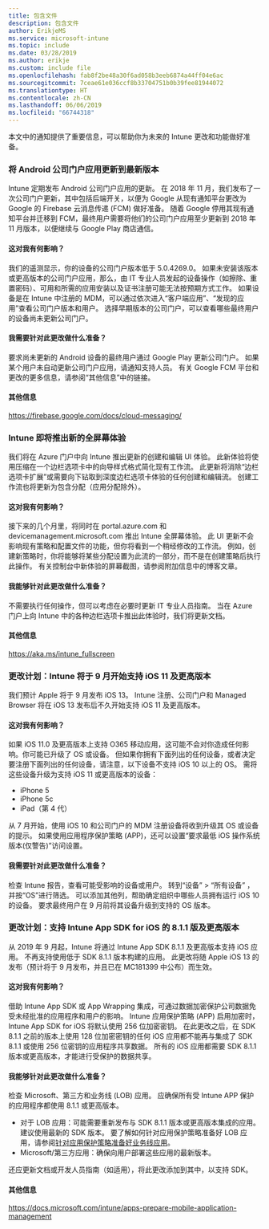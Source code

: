 ```yaml
---
title: 包含文件
description: 包含文件
author: ErikjeMS
ms.service: microsoft-intune
ms.topic: include
ms.date: 03/28/2019
ms.author: erikje
ms.custom: include file
ms.openlocfilehash: fab8f2be48a30f6ad058b3eeb6874a44ff04e6ac
ms.sourcegitcommit: 7ceae61e036ccf8b33704751b0b39fee81944072
ms.translationtype: HT
ms.contentlocale: zh-CN
ms.lasthandoff: 06/06/2019
ms.locfileid: "66744318"
---
```

本文中的通知提供了重要信息，可以帮助你为未来的 Intune 更改和功能做好准备。 

### <a name="update-your-android-company-portal-app-to-the-latest-version---4536963--"></a>将 Android 公司门户应用更新到最新版本 <!--4536963-->
Intune 定期发布 Android 公司门户应用的更新。 在 2018 年 11 月，我们发布了一次公司门户更新，其中包括后端开关，以便为 Google 从现有通知平台更改为 Google 的 Firebase 云消息传递 (FCM) 做好准备。 随着 Google 停用其现有通知平台并迁移到 FCM，最终用户需要将他们的公司门户应用至少更新到 2018 年 11 月版本，以便继续与 Google Play 商店通信。

#### <a name="how-does-this-affect-me"></a>这对我有何影响？
我们的遥测显示，你的设备的公司门户版本低于 5.0.4269.0。 如果未安装该版本或更高版本的公司门户应用，那么，由 IT 专业人员发起的设备操作（如擦除、重置密码）、可用和所需的应用安装以及证书注册可能无法按预期方式工作。 如果设备是在 Intune 中注册的 MDM，可以通过依次进入“客户端应用”、“发现的应用”查看公司门户版本和用户。 选择早期版本的公司门户，可以查看哪些最终用户的设备尚未更新公司门户。

#### <a name="what-do-i-need-to-do-to-prepare-for-this-change"></a>我需要针对此更改做什么准备？
要求尚未更新的 Android 设备的最终用户通过 Google Play 更新公司门户。 如果某个用户未自动更新公司门户应用，请通知支持人员。 有关 Google FCM 平台和更改的更多信息，请参阅“其他信息”中的链接。

#### <a name="additional-information"></a>其他信息
https://firebase.google.com/docs/cloud-messaging/


### <a name="new-fullscreen-experience-coming-to-intune---4593669--"></a>Intune 即将推出新的全屏幕体验 <!--4593669-->
我们将在 Azure 门户中向 Intune 推出更新的创建和编辑 UI 体验。 此新体验将使用压缩在一个边栏选项卡中的向导样式格式简化现有工作流。 此更新将消除“边栏选项卡扩展”或需要向下钻取到深度边栏选项卡体验的任何创建和编辑流。 创建工作流也将更新为包含分配（应用分配除外）。

#### <a name="how-does-this-affect-me"></a>这对我有何影响？
接下来的几个月里，将同时在 portal.azure.com 和 devicemanagement.microsoft.com 推出 Intune 全屏幕体验。 此 UI 更新不会影响现有策略和配置文件的功能，但你将看到一个稍经修改的工作流。 例如，创建新策略时，你将能够将某些分配设置为此流的一部分，而不是在创建策略后执行此操作。 有关控制台中新体验的屏幕截图，请参阅附加信息中的博客文章。

#### <a name="what-can-i-do-to-prepare-for-this-change"></a>我能够针对此更改做什么准备？
不需要执行任何操作，但可以考虑在必要时更新 IT 专业人员指南。 当在 Azure 门户上向 Intune 中的各种边栏选项卡推出此体验时，我们将更新文档。

#### <a name="additional-information"></a>其他信息 
https://aka.ms/intune_fullscreen

### <a name="plan-for-change-intune-moving-to-support-ios-11-and-higher-in-september----4665342--"></a>更改计划：Intune 将于 9 月开始支持 iOS 11 及更高版本 <!-- 4665342-->
我们预计 Apple 将于 9 月发布 iOS 13。 Intune 注册、公司门户和 Managed Browser 将在 iOS 13 发布后不久开始支持 iOS 11 及更高版本。

#### <a name="how-does-this-affect-me"></a>这对我有何影响？
如果 iOS 11.0 及更高版本上支持 O365 移动应用，这可能不会对你造成任何影响。你可能已升级了 OS 或设备。 但如果你拥有下面列出的任何设备，或者决定要注册下面列出的任何设备，请注意，以下设备不支持 iOS 10 以上的 OS。 需将这些设备升级为支持 iOS 11 或更高版本的设备：

- iPhone 5
- iPhone 5c
- iPad（第 4 代）

从 7 月开始，使用 iOS 10 和公司门户的 MDM 注册设备将收到升级其 OS 或设备的提示。 如果使用应用程序保护策略 (APP)，还可以设置“要求最低 iOS 操作系统版本(仅警告)”访问设置。

#### <a name="what-do-i-need-to-do-to-prepare-for-this-change"></a>我需要针对此更改做什么准备？
检查 Intune 报告，查看可能受影响的设备或用户。 转到“设备”   > “所有设备”  ，并按“OS”进行筛选。 可以添加其他列，帮助确定组织中哪些人员拥有运行 iOS 10 的设备。 要求最终用户在 9 月前将其设备升级到支持的 OS 版本。

### <a name="plan-for-change-support-for-version-811-and-higher-of-intune-app-sdk-for-ios----3586942--"></a>更改计划：支持 Intune App SDK for iOS 的 8.1.1 版及更高版本 <!-- 3586942-->
从 2019 年 9 月起，Intune 将通过 Intune App SDK 8.1.1 及更高版本支持 iOS 应用。 不再支持使用低于 SDK 8.1.1 版本构建的应用。 此更改将随 Apple iOS 13 的发布（预计将于 9 月发布，并且已在 MC181399 中公布）而生效。

#### <a name="how-does-this-affect-me"></a>这对我有何影响？
借助 Intune App SDK 或 App Wrapping 集成，可通过数据加密保护公司数据免受未经批准的应用程序和用户的影响。 Intune 应用保护策略 (APP) 启用加密时，Intune App SDK for iOS 将默认使用 256 位加密密钥。 在此更改之后，在 SDK 8.1.1 之前的版本上使用 128 位加密密钥的任何 iOS 应用都不能再与集成了 SDK 8.1.1 或使用 256 位密钥的应用程序共享数据。 所有的 iOS 应用都需要 SDK 8.1.1 版本或更高版本，才能进行受保护的数据共享。

#### <a name="what-can-i-do-to-prepare-for-this-change"></a>我能够针对此更改做什么准备？
检查 Microsoft、第三方和业务线 (LOB) 应用。 应确保所有受 Intune APP 保护的应用程序都使用 8.1.1 或更高版本。

- 对于 LOB 应用：可能需要重新发布与 SDK 8.1.1 版本或更高版本集成的应用。 建议使用最新的 SDK 版本。 要了解如何针对应用保护策略准备好 LOB 应用，请参阅[针对应用保护策略准备好业务线应用](../apps-prepare-mobile-application-management.md)。
- Microsoft/第三方应用：确保向用户部署这些应用的最新版本。

还应更新文档或开发人员指南（如适用），将此更改添加到其中，以支持 SDK。

#### <a name="additional-information"></a>其他信息
https://docs.microsoft.com/intune/apps-prepare-mobile-application-management
